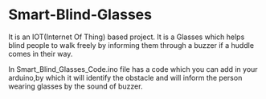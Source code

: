 # Smart-Blind-Glasses
It is an IOT(Internet Of Thing) based project. It is a Glasses which helps blind people to walk freely by informing them through a buzzer if a huddle comes in their way.

In Smart_Blind_Glasses_Code.ino file has a code which you can add in your arduino,by which it will identify the obstacle and will inform the person wearing glasses by the sound of buzzer.
